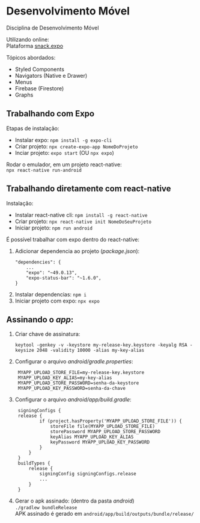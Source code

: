 # Desenvolvimento Móvel

Disciplina de Desenvolvimento Móvel

Utilizando online:  
Plataforma [snack.expo](https://snack.expo.dev/)

Tópicos abordados:

- Styled Components
- Navigators (Native e Drawer)
- Menus
- Firebase (Firestore)
- Graphs

## Trabalhando com Expo

Etapas de instalação: 

- Instalar expo: ``` npm install -g expo-cli ```
- Criar projeto: ``` npx create-expo-app NomeDoProjeto ```
- Inciar projeto: ``` expo start ``` (OU ``` npx expo ```)

Rodar o emulador, em um projeto react-native:  
``npx react-native run-android``


## Trabalhando diretamente com react-native

Instalação:

- Instalar react-native cli: ``` npm install -g react-native ```
- Criar projeto: ``` npx react-native init NomeDoSeuProjeto ```
- Iniciar projeto: ``` npm run android  ```

É possível trabalhar com expo dentro do react-native:  
1. Adicionar dependencia ao projeto (*package.json*):  
    ``` 
    "dependencies": {
        ...
        "expo": "~49.0.13",
        "expo-status-bar": "~1.6.0",
    }
    ```
2. Instalar dependencias: ``` npm i ```
3. Iniciar projeto com expo: ``` npx expo ```

## Assinando o *app*:

1. Criar chave de assinatura:  
    ```
    keytool -genkey -v -keystore my-release-key.keystore -keyalg RSA -keysize 2048 -validity 10000 -alias my-key-alias
    ```
2. Configurar o arquivo *android/gradle.properties*:  
   ```
    MYAPP_UPLOAD_STORE_FILE=my-release-key.keystore
    MYAPP_UPLOAD_KEY_ALIAS=my-key-alias
    MYAPP_UPLOAD_STORE_PASSWORD=senha-da-keystore
    MYAPP_UPLOAD_KEY_PASSWORD=senha-da-chave
   ```
3. Configurar o arquivo *android/app/build.gradle*:  
   ```
    signingConfigs {
    release {
            if (project.hasProperty('MYAPP_UPLOAD_STORE_FILE')) {
                storeFile file(MYAPP_UPLOAD_STORE_FILE)
                storePassword MYAPP_UPLOAD_STORE_PASSWORD
                keyAlias MYAPP_UPLOAD_KEY_ALIAS
                keyPassword MYAPP_UPLOAD_KEY_PASSWORD
            }
        }
    }
    buildTypes {
        release {
            signingConfig signingConfigs.release
            ...
        }
    }
   ```
4. Gerar o apk assinado: (dentro da pasta *android*)  
    ``` ./gradlew bundleRelease ```  
    APK assinado é gerado em ``` android/app/build/outputs/bundle/release/ ```

